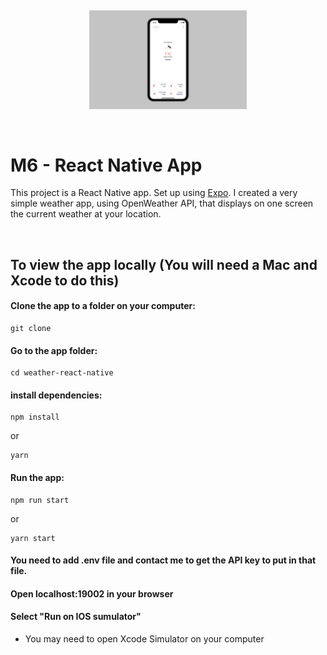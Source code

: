 &nbsp;

<p align="center">
  <img width="50%" src="https://raw.githubusercontent.com/Kristrunu/m6-native/main/m6-native/assets/weather-app-screenshot.png" alt="App Screenshot" />
</p>

&nbsp;

# M6 - React Native App

This project is a React Native app. Set up using [Expo](https://expo.dev/). I created a very simple weather app, using OpenWeather API, that displays on one screen the current weather at your location.

&nbsp;

## To view the app locally (You will need a Mac and Xcode to do this)

#### Clone the app to a folder on your computer:

```
git clone
```

#### Go to the app folder:

```
cd weather-react-native
```

#### install dependencies:

```
npm install
```

or

```
yarn
```

#### Run the app:

```
npm run start
```

or

```
yarn start
```
#### You need to add .env file and contact me to get the API key to put in that file. 

#### Open localhost:19002 in your browser

#### Select "Run on IOS sumulator"

- You may need to open Xcode Simulator on your computer

&nbsp;

